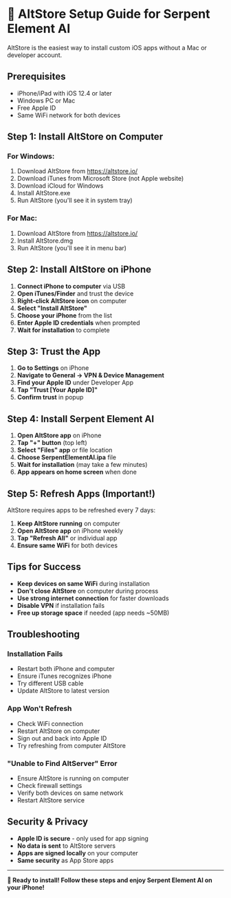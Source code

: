 # 🔧 AltStore Setup Guide for Serpent Element AI

AltStore is the easiest way to install custom iOS apps without a Mac or developer account.

## Prerequisites
- iPhone/iPad with iOS 12.4 or later
- Windows PC or Mac
- Free Apple ID
- Same WiFi network for both devices

## Step 1: Install AltStore on Computer

### For Windows:
1. Download AltStore from https://altstore.io/
2. Download iTunes from Microsoft Store (not Apple website)
3. Download iCloud for Windows
4. Install AltStore.exe
5. Run AltStore (you'll see it in system tray)

### For Mac:
1. Download AltStore from https://altstore.io/
2. Install AltStore.dmg
3. Run AltStore (you'll see it in menu bar)

## Step 2: Install AltStore on iPhone

1. **Connect iPhone to computer** via USB
2. **Open iTunes/Finder** and trust the device
3. **Right-click AltStore icon** on computer
4. **Select "Install AltStore"**
5. **Choose your iPhone** from the list
6. **Enter Apple ID credentials** when prompted
7. **Wait for installation** to complete

## Step 3: Trust the App

1. **Go to Settings** on iPhone
2. **Navigate to General → VPN & Device Management**
3. **Find your Apple ID** under Developer App
4. **Tap "Trust [Your Apple ID]"**
5. **Confirm trust** in popup

## Step 4: Install Serpent Element AI

1. **Open AltStore app** on iPhone
2. **Tap "+" button** (top left)
3. **Select "Files" app** or file location
4. **Choose SerpentElementAI.ipa** file
5. **Wait for installation** (may take a few minutes)
6. **App appears on home screen** when done

## Step 5: Refresh Apps (Important!)

AltStore requires apps to be refreshed every 7 days:

1. **Keep AltStore running** on computer
2. **Open AltStore app** on iPhone weekly
3. **Tap "Refresh All"** or individual app
4. **Ensure same WiFi** for both devices

## Tips for Success

- **Keep devices on same WiFi** during installation
- **Don't close AltStore** on computer during process
- **Use strong internet connection** for faster downloads
- **Disable VPN** if installation fails
- **Free up storage space** if needed (app needs ~50MB)

## Troubleshooting

### Installation Fails
- Restart both iPhone and computer
- Ensure iTunes recognizes iPhone
- Try different USB cable
- Update AltStore to latest version

### App Won't Refresh
- Check WiFi connection
- Restart AltStore on computer
- Sign out and back into Apple ID
- Try refreshing from computer AltStore

### "Unable to Find AltServer" Error
- Ensure AltStore is running on computer
- Check firewall settings
- Verify both devices on same network
- Restart AltStore service

## Security & Privacy

- **Apple ID is secure** - only used for app signing
- **No data is sent** to AltStore servers
- **Apps are signed locally** on your computer
- **Same security** as App Store apps

---

**🎯 Ready to install! Follow these steps and enjoy Serpent Element AI on your iPhone!**
